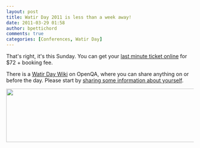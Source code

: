```yaml
---
layout: post
title: Watir Day 2011 is less than a week away!
date: 2011-03-29 01:58
author: bpettichord
comments: true
categories: [Conferences, Watir Day]
---
```

That's right, it's this Sunday. You can get your <a href="http://watirday.eventbrite.com/">last minute ticket online</a> for $72 + booking fee.

There is a <a href="http://bit.ly/watir-day-wiki">Watir Day Wiki</a> on OpenQA, where you can share anything on or before the day. Please start by <a href="http://wiki.openqa.org/display/WTR/Watir+Day+Attendees">sharing some information about yourself</a>.

<a href="http://bit.ly/watir-day-wiki"><img class="alignleft size-full wp-image-759" title="Watir Day Logo 1000" src="http://watir001.files.wordpress.com/2011/03/watir-day-logo-1000.png" alt="" width="600" height="144" /></a>

&nbsp;
